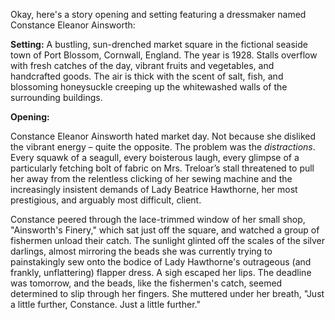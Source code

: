 Okay, here's a story opening and setting featuring a dressmaker named Constance Eleanor Ainsworth:

**Setting:** A bustling, sun-drenched market square in the fictional seaside town of Port Blossom, Cornwall, England. The year is 1928. Stalls overflow with fresh catches of the day, vibrant fruits and vegetables, and handcrafted goods. The air is thick with the scent of salt, fish, and blossoming honeysuckle creeping up the whitewashed walls of the surrounding buildings.

**Opening:**

Constance Eleanor Ainsworth hated market day. Not because she disliked the vibrant energy – quite the opposite. The problem was the *distractions*. Every squawk of a seagull, every boisterous laugh, every glimpse of a particularly fetching bolt of fabric on Mrs. Treloar’s stall threatened to pull her away from the relentless clicking of her sewing machine and the increasingly insistent demands of Lady Beatrice Hawthorne, her most prestigious, and arguably most difficult, client.

Constance peered through the lace-trimmed window of her small shop, "Ainsworth's Finery," which sat just off the square, and watched a group of fishermen unload their catch. The sunlight glinted off the scales of the silver darlings, almost mirroring the beads she was currently trying to painstakingly sew onto the bodice of Lady Hawthorne's outrageous (and frankly, unflattering) flapper dress. A sigh escaped her lips. The deadline was tomorrow, and the beads, like the fishermen's catch, seemed determined to slip through her fingers. She muttered under her breath, "Just a little further, Constance. Just a little further."
